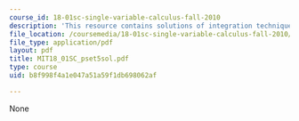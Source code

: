 ```yaml
---
course_id: 18-01sc-single-variable-calculus-fall-2010
description: 'This resource contains solutions of integration techniques problems. '
file_location: /coursemedia/18-01sc-single-variable-calculus-fall-2010/b8f998f4a1e047a51a59f1db698062af_MIT18_01SC_pset5sol.pdf
file_type: application/pdf
layout: pdf
title: MIT18_01SC_pset5sol.pdf
type: course
uid: b8f998f4a1e047a51a59f1db698062af

---
```

None